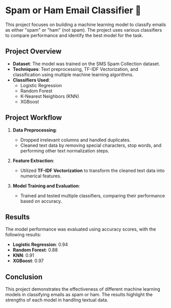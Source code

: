 # Spam or Ham Email Classifier 📧

This project focuses on building a machine learning model to classify emails as either "spam" or "ham" (not spam). The project uses various classifiers to compare performance and identify the best model for the task.

## Project Overview

- **Dataset**: The model was trained on the SMS Spam Collection dataset.
- **Techniques**: Text preprocessing, TF-IDF Vectorization, and classification using multiple machine learning algorithms.
- **Classifiers Used**:
    - Logistic Regression
    - Random Forest
    - K-Nearest Neighbors (KNN)
    - XGBoost

## Project Workflow

1. **Data Preprocessing**:
    
    - Dropped irrelevant columns and handled duplicates.
    - Cleaned text data by removing special characters, stop words, and performing other text normalization steps.
2. **Feature Extraction**:
    
    - Utilized **TF-IDF Vectorization** to transform the cleaned text data into numerical features.
3. **Model Training and Evaluation**:
    
    - Trained and tested multiple classifiers, comparing their performance based on accuracy.

## Results

The model performance was evaluated using accuracy scores, with the following results:

- **Logistic Regression**: 0.94
- **Random Forest**: 0.88
- **KNN**: 0.91
- **XGBoost**: 0.97

## Conclusion

This project demonstrates the effectiveness of different machine learning models in classifying emails as spam or ham. The results highlight the strengths of each model in handling textual data.